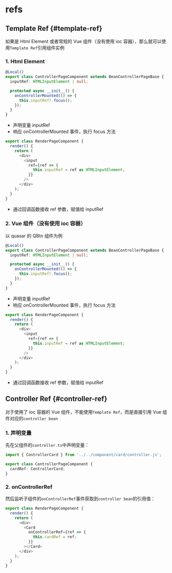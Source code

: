 # refs

## Template Ref {#template-ref}

如果是 Html Element 或者常规的 Vue 组件（没有使用 ioc 容器），那么就可以使用`Template Ref`引用组件实例

### 1. Html Element

```typescript
@Local()
export class ControllerPageComponent extends BeanControllerPageBase {
  inputRef: HTMLInputElement | null;

  protected async __init__() {
    onControllerMounted(() => {
      this.inputRef!.focus();
    });
  }
}
```

- 声明变量 inputRef
- 响应 onControllerMounted 事件，执行 focus 方法

```typescript
export class RenderPageComponent {
  render() {
    return (
      <div>
        <input
          ref={ref => {
            this.inputRef = ref as HTMLInputElement;
          }}
        />
      </div>
    );
  }
}
```

- 通过回调函数接收 ref 参数，赋值给 inputRef

### 2. Vue 组件（没有使用 ioc 容器）

以 quasar 的 QBtn 组件为例

```typescript
@Local()
export class ControllerPageComponent extends BeanControllerPageBase {
  inputRef: HTMLInputElement | null;

  protected async __init__() {
    onControllerMounted(() => {
      this.inputRef!.focus();
    });
  }
}
```

- 声明变量 inputRef
- 响应 onControllerMounted 事件，执行 focus 方法

```typescript
export class RenderPageComponent {
  render() {
    return (
      <div>
        <input
          ref={ref => {
            this.inputRef = ref as HTMLInputElement;
          }}
        />
      </div>
    );
  }
}
```

- 通过回调函数接收 ref 参数，赋值给 inputRef

## Controller Ref {#controller-ref}

对于使用了 ioc 容器的 Vue 组件，不能使用`Template Ref`，而是直接引用 Vue 组件对应的`controller bean`

### 1. 声明变量

先在父组件的`controller.ts`中声明变量：

```typescript
import { ControllerCard } from '../../component/card/controller.js';

export class ControllerPageComponent {
  cardRef: ControllerCard;
}
```

### 2. onControllerRef

然后监听子组件的`onControllerRef`事件获取到`controller bean`的引用值：

```typescript
export class RenderPageComponent {
  render() {
    return (
      <div>
        <Card
          onControllerRef={ref => {
            this.cardRef = ref;
          }}
        ></Card>
      </div>
    );
  }
}
```
